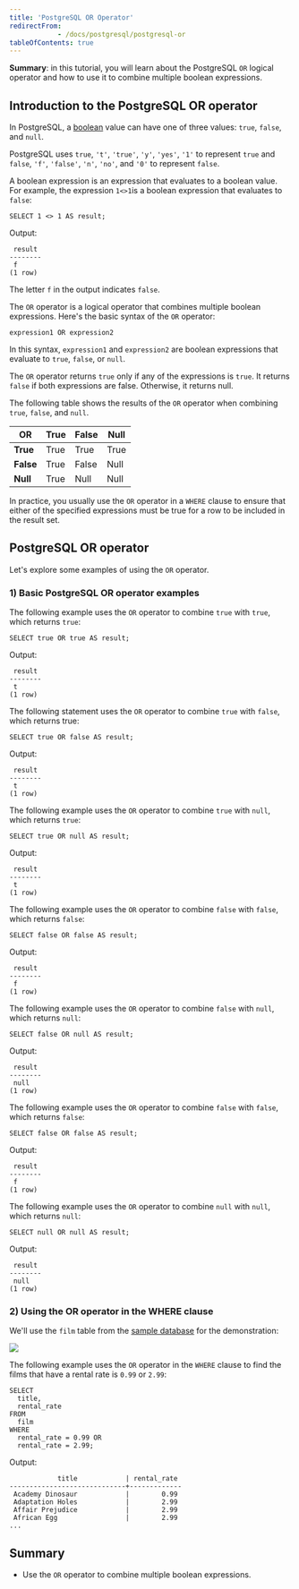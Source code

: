 ```yaml
---
title: 'PostgreSQL OR Operator'
redirectFrom: 
            - /docs/postgresql/postgresql-or
tableOfContents: true
---
```


**Summary**: in this tutorial, you will learn about the PostgreSQL `OR` logical operator and how to use it to combine multiple boolean expressions.

## Introduction to the PostgreSQL OR operator

In PostgreSQL, a [boolean](/docs/postgresql/postgresql-boolean) value can have one of three values: `true`, `false`, and `null`.

PostgreSQL uses `true`, `'t'`, `'true'`, `'y'`, `'yes'`, `'1'` to represent `true` and `false`, `'f'`, `'false'`, `'n'`, `'no'`, and `'0'` to represent `false`.

A boolean expression is an expression that evaluates to a boolean value. For example, the expression `1<>1`is a boolean expression that evaluates to `false`:

```
SELECT 1 <> 1 AS result;
```

Output:

```
 result
--------
 f
(1 row)
```

The letter `f` in the output indicates `false`.

The `OR` operator is a logical operator that combines multiple boolean expressions. Here's the basic syntax of the `OR` operator:

```
expression1 OR expression2
```

In this syntax, `expression1` and `expression2` are boolean expressions that evaluate to `true`, `false`, or `null`.

The `OR` operator returns `true` only if any of the expressions is `true`. It returns `false` if both expressions are false. Otherwise, it returns null.

The following table shows the results of the `OR` operator when combining `true`, `false`, and `null`.

| OR        | True | False | Null |
| --------- | ---- | ----- | ---- |
| **True**  | True | True  | True |
| **False** | True | False | Null |
| **Null**  | True | Null  | Null |

In practice, you usually use the `OR` operator in a `WHERE` clause to ensure that either of the specified expressions must be true for a row to be included in the result set.

## PostgreSQL OR operator

Let's explore some examples of using the `OR` operator.

### 1) Basic PostgreSQL OR operator examples

The following example uses the `OR` operator to combine `true` with `true`, which returns `true`:

```
SELECT true OR true AS result;
```

Output:

```
 result
--------
 t
(1 row)
```

The following statement uses the `OR` operator to combine `true` with `false`, which returns true:

```
SELECT true OR false AS result;
```

Output:

```
 result
--------
 t
(1 row)
```

The following example uses the `OR` operator to combine `true` with `null`, which returns `true`:

```
SELECT true OR null AS result;
```

Output:

```
 result
--------
 t
(1 row)
```

The following example uses the `OR` operator to combine `false` with `false`, which returns `false`:

```
SELECT false OR false AS result;
```

Output:

```
 result
--------
 f
(1 row)
```

The following example uses the `OR` operator to combine `false` with `null`, which returns `null`:

```
SELECT false OR null AS result;
```

Output:

```
 result
--------
 null
(1 row)
```

The following example uses the `OR` operator to combine `false` with `false`, which returns `false`:

```
SELECT false OR false AS result;
```

Output:

```
 result
--------
 f
(1 row)
```

The following example uses the `OR` operator to combine `null` with `null`, which returns `null`:

```
SELECT null OR null AS result;
```

Output:

```
 result
--------
 null
(1 row)
```

### 2) Using the OR operator in the WHERE clause

We'll use the `film` table from the [sample database](https://www.postgresqltutorial.com/postgresql-getting-started/postgresql-sample-database/) for the demonstration:

![](https://www.postgresqltutorial.com/wp-content/uploads/2019/05/film.png)

The following example uses the `OR` operator in the `WHERE` clause to find the films that have a rental rate is `0.99` or `2.99`:

```
SELECT
  title,
  rental_rate
FROM
  film
WHERE
  rental_rate = 0.99 OR
  rental_rate = 2.99;
```

Output:

```
            title            | rental_rate
-----------------------------+-------------
 Academy Dinosaur            |        0.99
 Adaptation Holes            |        2.99
 Affair Prejudice            |        2.99
 African Egg                 |        2.99
...
```

## Summary

- Use the `OR` operator to combine multiple boolean expressions.
